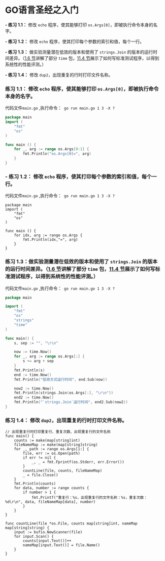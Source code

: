 # GO语言圣经之入门



**- 练习 1.1：** 修改 `echo` 程序，使其能够打印 `os.Args[0]`，即被执行命令本身的名字。

**- 练习 1.2：** 修改 `echo` 程序，使其打印每个参数的索引和值，每个一行。

**- 练习 1.3：** 做实验测量潜在低效的版本和使用了 `strings.Join` 的版本的运行时间差异。（[1.6 节](https://gopl-zh.github.io/ch1/ch1-06.html)讲解了部分 `time` 包，[11.4 节](https://gopl-zh.github.io/ch11/ch11-04.html)展示了如何写标准测试程序，以得到系统性的性能评测。）

**- 练习 1.4：** 修改 `dup2`，出现重复的行时打印文件名称。



### **练习 1.1：** 修改 `echo` 程序，使其能够打印 `os.Args[0]`，即被执行命令本身的名字。

代码文件`main.go` ,执行命令：` go run main.go 1 3 -X ?`

```go
package main
import (
    "fmt"
    "os"
)

func main () {
    for _, arg := range os.Args[0:1] { 
        fmt.Println("os.Args[0]=", arg)
    }
}
```

### **- 练习 1.2：** 修改 `echo` 程序，使其打印每个参数的索引和值，每个一行。

代码文件`main.go` ,执行命令：` go run main.go 1 3 -X ?`

```
package main
import (
    "fmt"
    "os"
)

func main () {
    for idx, arg := range os.Args { 
        fmt.Println(idx,"=", arg)
    }
}
```

### 练习 1.3：做实验测量潜在低效的版本和使用了 `strings.Join` 的版本的运行时间差异。（[1.6 节](https://gopl-zh.github.io/ch1/ch1-06.html)讲解了部分 `time` 包，[11.4 节](https://gopl-zh.github.io/ch11/ch11-04.html)展示了如何写标准测试程序，以得到系统性的性能评测。）

代码文件`main.go` ,执行命令：` go run main.go 1 3 -X ?`

```go
package main

import (
    "fmt"
    "os"
    "strings"
    "time"
)

func main() {
    s, sep := "", "\r\n"

    now := time.Now()
    for _, arg := range os.Args[:] {
        s += arg + sep
    }
    fmt.Println(s)
    end := time.Now()
    fmt.Println("低效方式运行时间", end.Sub(now))

    now2 := time.Now()
    fmt.Println(strings.Join(os.Args[:], "\r\n"))
    end2 := time.Now()
    fmt.Println("`strings.Join`运行时间", end2.Sub(now2))
}


```

### **练习 1.4：** 修改 `dup2`，出现重复的行时打印文件名称。

```
// 出现重复行时打印重复行、重复次数、出现重复行的文件名称
func main() {
	counts := make(map[string]int)
	fileNameMap := make(map[string]string)
	for _, path := range os.Args[1:] {
		file, err := os.Open(path)
		if err != nil {
			_, _ = fmt.Fprintf(os.Stderr, err.Error())
		}
		countLine(file, counts, fileNameMap)
		_ = file.Close()
	}
	fmt.Println(counts)
	for data, number := range counts {
		if number > 1 {
			fmt.Printf("重复行：%s，出现重复行的文件名称：%s，重复次数：%d\r\n", data, fileNameMap[data], number)
		}
	}
}

func countLine(file *os.File, counts map[string]int, nameMap map[string]string) {
	input := bufio.NewScanner(file)
	for input.Scan() {
		counts[input.Text()]++
		nameMap[input.Text()] = file.Name()
	}
}
```

